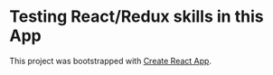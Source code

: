 # Testing React/Redux skills in this App

This project was bootstrapped with [Create React App](https://github.com/facebook/create-react-app).
